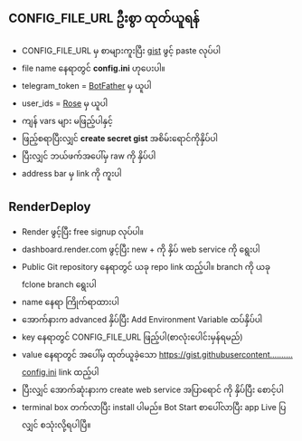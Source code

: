 ## CONFIG_FILE_URL ဦးစွာ ထုတ်ယူရန်

- CONFIG_FILE_URL မှ စာများကူးပြီး [gist](https://gist.github.com/) ဖွင့် paste လုပ်ပါ
- file name နေရာတွင် **config.ini** ဟုပေးပါ။
- telegram_token = [BotFather](https://t.me/BotFather) မှ ယူပါ
- user_ids = [Rose](https://t.me/MissRose_bot) မှ ယူပါ
- ကျန် vars များ မဖြည့်ပါနှင့်
- ဖြည့်စရာပြီးလျှင် **create secret gist** အစိမ်းရောင်ကိုနှိပ်ပါ
- ပြီးလျှင် ဘယ်ဖက်အပေါ်မှ raw ကို နှိပ်ပါ
- address bar မှ link ကို ကူးပါ

## RenderDeploy

- Render ဖွင့်ပြီး free signup လုပ်ပါ။
- dashboard.render.com ဖွင့်ပြီး new + ကို နှိပ် web service ကို ရွေးပါ
- Public Git repository နေရာတွင် ယခု repo link ထည့်ပါ။ branch ကို ယခု fclone branch ရွေးပါ
- name နေရာ ကြိုက်ရာထားပါ
- အောက်နားက advanced နှိပ်ပြီး Add Environment Variable ထပ်နှိပ်ပါ
- key နေရာတွင် CONFIG_FILE_URL ဖြည့်ပါ(စာလုံးပေါင်းမှန်ရမည်)
- value နေရာတွင် အပေါ်မှ ထုတ်ယူခဲ့သော https://gist.githubusercontent.………config.ini link ထည့်ပါ
- ပြီးလျှင် အောက်ဆုံးနားက create web service အပြာရောင် ကို နှိပ်ပြီး စောင့်ပါ
- terminal box တက်လာပြီး install ပါမည်။ Bot Start စာပေါ်လာပြီး app Live ပြလျှင် စသုံးလို့ရပါပြီ။
